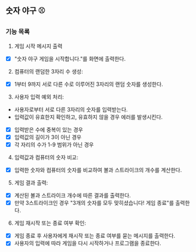 ## 숫자 야구 ⚾
### 기능 목록
1. 게임 시작 메시지 출력
- [x] "숫자 야구 게임을 시작합니다."를 화면에 출력한다.

2. 컴퓨터의 랜덤한 3자리 수 생성:
- [x] 1부터 9까지 서로 다른 수로 이루어진 3자리의 랜덤 숫자를 생성한다.

3. 사용자 입력 예외 처리:
- 사용자로부터 서로 다른 3자리의 숫자를 입력받는다.
- 입력값이 유효한지 확인하고, 유효하지 않을 경우 에러를 발생시킨다.
- [x] 입력받은 수에 중복이 있는 경우
- [x] 입력값의 길이가 3이 아닌 경우
- [x] 각 자리의 수가 1-9 범위가 아닌 경우

4. 입력값과 컴퓨터의 숫자 비교:
- [x] 입력한 숫자와 컴퓨터의 숫자를 비교하여 볼과 스트라이크의 개수를 계산한다.

5. 게임 결과 출력:
- [x] 계산된 볼과 스트라이크 개수에 따른 결과를 출력한다.
- [x] 만약 3스트라이크인 경우 "3개의 숫자를 모두 맞히셨습니다! 게임 종료"를 출력한다.

6. 게임 재시작 또는 종료 여부 확인:
- [x] 게임 종료 후 사용자에게 재시작 또는 종료 여부를 묻는 메시지를 출력한다.
- [x] 사용자의 입력에 따라 게임을 다시 시작하거나 프로그램을 종료한다.